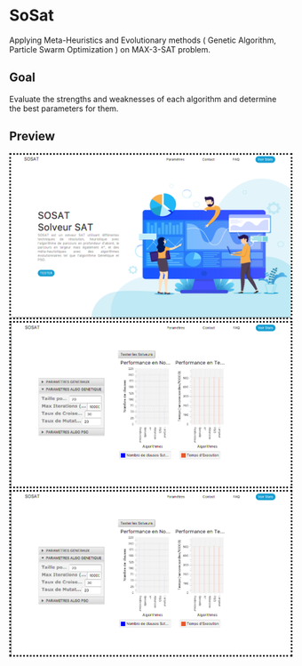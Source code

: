 # SoSat

Applying Meta-Heuristics and Evolutionary methods ( Genetic Algorithm, Particle Swarm Optimization ) on MAX-3-SAT problem.

## Goal
Evaluate the strengths and weaknesses of each algorithm and determine the best parameters for them.

## Preview
 <div align="center">
  <img src="https://github.com/raysr/Swarm-SAT/blob/master/screens/screen1.png?raw=true" alt="SOSAT" style="border-style: dotted;border-color:##0a111c;"></img><img src="https://github.com/raysr/Swarm-SAT/blob/master/screens/screen2.png?raw=true" alt="SOSAT" style="border-style: dotted;border-color:##0a111c;"></img><img src="https://github.com/raysr/Swarm-SAT/blob/master/screens/screen2.png?raw=true" alt="SOSAT" style="border-style: dotted;border-color:##0a111c;"></img></div>

